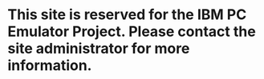 # This site is reserved for the IBM PC Emulator Project. Please contact the site administrator for more information.
